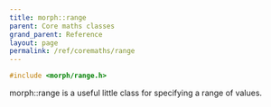 ```yaml
---
title: morph::range
parent: Core maths classes
grand_parent: Reference
layout: page
permalink: /ref/coremaths/range
---
```

```c++
#include <morph/range.h>
```
morph::range is a useful little class for specifying a range of values.
